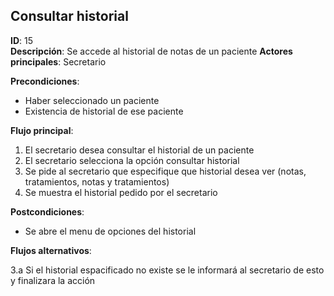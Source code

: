 ## Consultar historial

**ID**: 15     
**Descripción**: Se accede al historial de notas de un paciente
**Actores principales**: Secretario

**Precondiciones**:
* Haber seleccionado un paciente
* Existencia de historial de ese paciente

**Flujo principal**:
1. El secretario desea consultar el historial de un paciente
2. El secretario selecciona la opción consultar historial
3. Se pide al secretario que especifique que historial desea ver (notas, tratamientos, notas y tratamientos)
4. Se muestra el historial pedido por el secretario

**Postcondiciones**:

* Se abre el menu de opciones del historial

**Flujos alternativos**:

3.a Si el historial espacificado no existe se le informará al secretario de esto y finalizara la acción